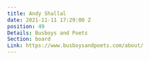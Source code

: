 ```yaml
---
title: Andy Shallal
date: 2021-11-11 17:29:00 Z
position: 49
Details: Busboys and Poets
Section: board
Link: https://www.busboysandpoets.com/about/
---
```


